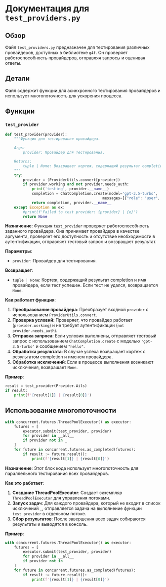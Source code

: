 # Документация для `test_providers.py`

## Обзор

Файл `test_providers.py` предназначен для тестирования различных провайдеров, доступных в библиотеке `g4f`. Он проверяет работоспособность провайдеров, отправляя запросы и оценивая ответы.

## Детали

Файл содержит функции для асинхронного тестирования провайдеров и использует многопоточность для ускорения процесса.

## Функции

### `test_provider`

```python
def test_provider(provider):
    """Функция для тестирования провайдера.

    Args:
        provider: Провайдер для тестирования.

    Returns:
        tuple | None: Возвращает кортеж, содержащий результат completion и имя провайдера, если тест успешен, иначе `None`.
    """
    try:
        provider = (ProviderUtils.convert[provider])
        if provider.working and not provider.needs_auth:
            print('testing', provider.__name__)
            completion = ChatCompletion.create(model='gpt-3.5-turbo', 
                                            messages=[{"role": "user", "content": "hello"}], provider=provider)
            return completion, provider.__name__
    except Exception as ex:
        #print(f'Failed to test provider: {provider} | {e}')
        return None
```

**Назначение**:
Функция `test_provider` проверяет работоспособность заданного провайдера. Она принимает провайдера в качестве аргумента, проверяет его доступность и отсутствие необходимости в аутентификации, отправляет тестовый запрос и возвращает результат.

**Параметры**:
- `provider`: Провайдер для тестирования.

**Возвращает**:
- `tuple | None`: Кортеж, содержащий результат completion и имя провайдера, если тест успешен. Если тест не удался, возвращается `None`.

**Как работает функция**:

1. **Преобразование провайдера**: Преобразует входной `provider` с использованием `ProviderUtils.convert`.
2. **Проверка условий**: Проверяет, что провайдер работает (`provider.working`) и не требует аутентификации (`not provider.needs_auth`).
3. **Отправка запроса**: Если условия выполнены, отправляет тестовый запрос с использованием `ChatCompletion.create` с моделью `'gpt-3.5-turbo'` и сообщением `"hello"`.
4. **Обработка результата**: В случае успеха возвращает кортеж с результатом completion и именем провайдера.
5. **Обработка исключений**: Если в процессе выполнения возникают исключения, возвращает `None`.

**Пример**:

```python
result = test_provider(Provider.Ails)
if result:
    print(f'{result[1]} | {result[0]}')
```

## Использование многопоточности

```python
with concurrent.futures.ThreadPoolExecutor() as executor:
    futures = [
        executor.submit(test_provider, provider)
        for provider in __all__
        if provider not in _
    ]
    for future in concurrent.futures.as_completed(futures):
        if result := future.result():
            print(f'{result[1]} | {result[0]}')
```

**Назначение**:
Этот блок кода использует многопоточность для параллельного тестирования всех провайдеров.

**Как это работает**:

1. **Создание ThreadPoolExecutor**: Создает экземпляр `ThreadPoolExecutor` для управления потоками.
2. **Запуск задач**: Для каждого провайдера, который не входит в список исключений `_`, отправляется задача на выполнение функции `test_provider` в отдельном потоке.
3. **Сбор результатов**: После завершения всех задач собираются результаты и выводятся в консоль.

**Пример**:

```python
with concurrent.futures.ThreadPoolExecutor() as executor:
    futures = [
        executor.submit(test_provider, provider)
        for provider in __all__
        if provider not in _
    ]
    for future in concurrent.futures.as_completed(futures):
        if result := future.result():
            print(f'{result[1]} | {result[0]}')